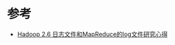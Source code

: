













# 参考

- [Hadoop 2.6 日志文件和MapReduce的log文件研究心得](https://blog.csdn.net/infovisthinker/article/details/45370089)